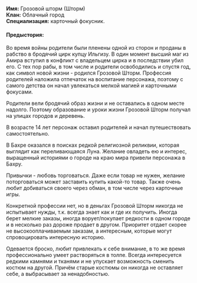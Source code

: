 **Имя:** Грозовой шторм (Шторм)  
**Клан:** Облачный город  
**Специализация:** карточный фокусник.  

#### **Предыстория:**
Во время войны родители были пленены одной из сторон и проданы в рабство в бродячий цирк купцу Ильгизу. В один момент высший маг из Амира вступил в конфликт с владельцем цирка и в последствии убил его. С тех пор рабы, в том числе и родители освободились и спустя год, как символ новой жизни - родился Грозовой Шторм. Профессия родителей наложила отпечаток на воспитание персонажа, поэтому с самого детства он начал увлекаться мелкой магией и карточными фокусами.

Родители вели бродячий образ жизни и не оставались в одном месте надолго. Поэтому образование и уроки жизни Грозовой Шторм получал на улицах городов и деревень.

В возрасте 14 лет персонаж оставил родителей и начал путешествовать самостоятельно.

В Бахре оказался в поисках редкой религиозной реликвии, которая выглядит как переливающаяся Луна. Желание овладеть ею и интерес, выращенный историями о городе на краю мира привели персонажа в Бахру.

Привычки - любовь торговаться. Даже если товар не нужен, желание поторговаться может заставить купить какой-то товар. Также очень любит добиваться своего через обман, в том числе через карточные игры.

Конкретной профессии нет, но в деньгах Грозовой Шторм никогда не испытывает нужды, т.к. всегда знает как и где их получить. Иногда берет мелкие заказы, иногда ворует/покупает редкости в одном городе и в несколько раз дороже продает в другом. Приоритет отдает скорее не высокооплачиваемым заказам, а интересным, которые могут спровоцировать интересную историю.

Одевается броско, любит привлекать к себе внимание, в то же время профессионально умеет растворяться в толпе. Всегда интересуется редкими камнями и тканями и не упускает возможность сменить костюм на другой. Причём старые костюмы он никогда не оставляет себе, а выбрасывает за ненадобностью.